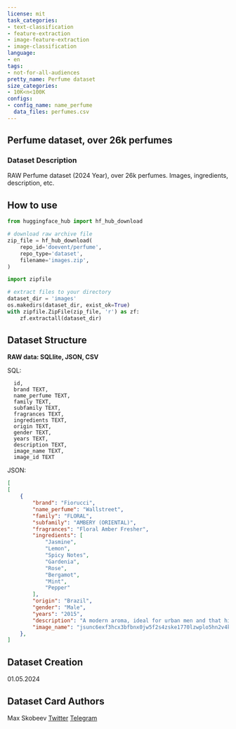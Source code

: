 ```yaml
---
license: mit
task_categories:
- text-classification
- feature-extraction
- image-feature-extraction
- image-classification
language:
- en
tags:
- not-for-all-audiences
pretty_name: Perfume dataset
size_categories:
- 10K<n<100K
configs:
- config_name: name_perfume
  data_files: perfumes.csv
---
```



## Perfume dataset, over 26k perfumes

### Dataset Description

RAW Perfume dataset (2024 Year), over 26k perfumes. Images, ingredients, description, etc.

## How to use

```Python
from huggingface_hub import hf_hub_download

# download raw archive file
zip_file = hf_hub_download(
    repo_id='doevent/perfume',
    repo_type='dataset',
    filename='images.zip',
)
```

```Python
import zipfile

# extract files to your directory
dataset_dir = 'images'
os.makedirs(dataset_dir, exist_ok=True)
with zipfile.ZipFile(zip_file, 'r') as zf:
    zf.extractall(dataset_dir)
```

## Dataset Structure

**RAW data: SQLlite, JSON, CSV**

SQL:
```
  id,
  brand TEXT,
  name_perfume TEXT,
  family TEXT,
  subfamily TEXT,
  fragrances TEXT,
  ingredients TEXT,
  origin TEXT,
  gender TEXT,
  years TEXT,
  description TEXT,
  image_name TEXT,
  image_id TEXT
```

JSON:

```JSON
[
[
    {
        "brand": "Fiorucci",
        "name_perfume": "Wallstreet",
        "family": "FLORAL",
        "subfamily": "AMBERY (ORIENTAL)",
        "fragrances": "Floral Amber Fresher",
        "ingredients": [
            "Jasmine",
            "Lemon",
            "Spicy Notes",
            "Gardenia",
            "Rose",
            "Bergamot",
            "Mint",
            "Pepper"
        ],
        "origin": "Brazil",
        "gender": "Male",
        "years": "2015",
        "description": "A modern aroma, ideal for urban men and that highlights their strengths in everyday life.",
        "image_name": "jsunc6exf3hcx3bfbnx0jw5f2s4zske1770lzwplo5hn2v4ky2qh4lxan392-w500-q85.jpg"
    },
]
```

## Dataset Creation

01.05.2024

## Dataset Card Authors

Max Skobeev
[Twitter](https://twitter.com/DoEvent)
[Telegram](https://t.me/neuralpony)